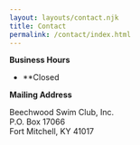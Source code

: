 ```yaml
---
layout: layouts/contact.njk
title: Contact
permalink: /contact/index.html
---
```

**Business Hours**

* **Closed 

**Mailing Address**

Beechwood Swim Club, Inc.\
P.O. Box 17066\
Fort Mitchell, KY 41017